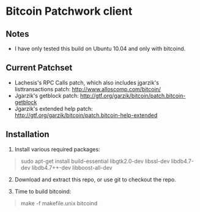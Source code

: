Bitcoin Patchwork client
========================

Notes
-----

* I have only tested this build on Ubuntu 10.04 and only with bitcoind.

Current Patchset
----------------

* Lachesis's RPC Calls patch, which also includes jgarzik's listtransactions patch: http://www.alloscomp.com/bitcoin/
* Jgarzik's getblock patch: http://gtf.org/garzik/bitcoin/patch.bitcoin-getblock
* Jgarzik's extended help patch: http://gtf.org/garzik/bitcoin/patch.bitcoin-help-extended

Installation
------------

1. Install various required packages:
> sudo apt-get install build-essential libgtk2.0-dev libssl-dev libdb4.7-dev libdb4.7++-dev libboost-all-dev

2. Download and extract this repo, or use git to checkout the repo.

3. Time to build bitcoind:
> make -f makefile.unix bitcoind
